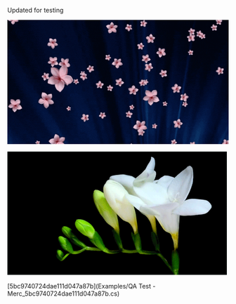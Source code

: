  
 Updated for testing 
 
 ![](Images/QuaintIdioticBlackbuck-max-1mb_5bcd9072ed263f1e306d1f7c.gif) 
 
 ![](Images/flower-bloom-if9_5bcd9073ed263f1e306d1f7f.gif) 
 
 [5bc9740724dae111d047a87b](Examples/QA Test -Merc_5bc9740724dae111d047a87b.cs)